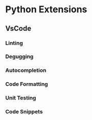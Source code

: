 # Python Extensions

## VsCode

### Linting

### Degugging

### Autocompletion

### Code Formatting

### Unit Testing

### Code Snippets